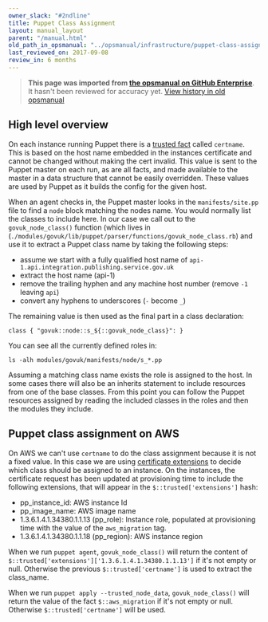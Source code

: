 ```yaml
---
owner_slack: "#2ndline"
title: Puppet Class Assignment
layout: manual_layout
parent: "/manual.html"
old_path_in_opsmanual: "../opsmanual/infrastructure/puppet-class-assignment.md"
last_reviewed_on: 2017-09-08
review_in: 6 months
---
```


> **This page was imported from [the opsmanual on GitHub Enterprise](https://github.com/alphagov/govuk-legacy-opsmanual)**.
It hasn't been reviewed for accuracy yet.
[View history in old opsmanual](https://github.com/alphagov/govuk-legacy-opsmanual/tree/master/infrastructure/puppet-class-assignment.md)


## High level overview

On each instance running Puppet there is a [trusted fact](http://www.sebdangerfield.me.uk/2015/06/puppet-trusted-facts/)
called `certname`. This is based on the host name embedded in the instances certificate
and cannot be changed without making the cert invalid. This value is sent to the Puppet master
on each run, as are all facts, and made available to the master in a data structure that cannot be easily overridden.
These values are used by Puppet as it builds the config for the given host.

When an agent checks in, the Puppet master looks in the `manifests/site.pp` file to find a `node` block matching
the nodes name. You would normally list the classes to include here. In our case we call out to the
`govuk_node_class()` function (which lives in (`./modules/govuk/lib/puppet/parser/functions/govuk_node_class.rb`)
and use it to extract a Puppet class name by taking the following steps:

  * assume we start with a fully qualified host name of `api-1.api.integration.publishing.service.gov.uk
`
  * extract the host name (api-1)
  * remove the trailing hyphen and any machine host number (remove `-1` leaving `api`)
  * convert any hyphens to underscores (`-` become `_`)

The remaining value is then used as the final part in a class declaration:

    class { "govuk::node::s_${::govuk_node_class}": }

You can see all the currently defined roles in:

    ls -alh modules/govuk/manifests/node/s_*.pp

Assuming a matching class name exists the role is assigned to the host. In some cases there will also be an inherits
statement to include resources from one of the base classes. From this point you can follow the Puppet resources
assigned by reading the included classes in the roles and then the modules they include.

## Puppet class assignment on AWS

On AWS we can't use `certname` to do the class assignment because it is not a fixed value. In this case we are
using [certificate extensions](https://docs.puppet.com/puppet/latest/ssl_attributes_extensions.html) to decide which class
should be assigned to an instance. On the instances, the certificate request has been updated at provisioning time to
include the following extensions, that will appear in the `$::trusted['extensions']` hash:
  - pp_instance_id: AWS instance Id
  - pp_image_name: AWS image name
  - 1.3.6.1.4.1.34380.1.1.13 (pp_role): Instance role, populated at provisioning time with the value of the `aws_migration` tag.
  - 1.3.6.1.4.1.34380.1.1.18 (pp_region): AWS instance region

When we run `puppet agent`, `govuk_node_class()` will return the content of `$::trusted['extensions']['1.3.6.1.4.1.34380.1.1.13']`
if it's not empty or null. Otherwise the previous `$::trusted['certname']` is used to extract the class_name.

When we run `puppet apply --trusted_node_data`, `govuk_node_class()` will return the value of the fact
`$::aws_migration` if it's not empty or null. Otherwise `$::trusted['certname']` will be used.

